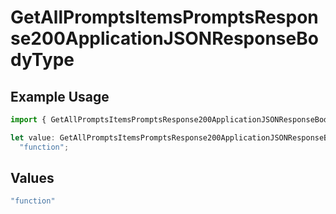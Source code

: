 # GetAllPromptsItemsPromptsResponse200ApplicationJSONResponseBodyType

## Example Usage

```typescript
import { GetAllPromptsItemsPromptsResponse200ApplicationJSONResponseBodyType } from "orq-poc-typescript-multi-env-version/models/operations";

let value: GetAllPromptsItemsPromptsResponse200ApplicationJSONResponseBodyType =
  "function";
```

## Values

```typescript
"function"
```